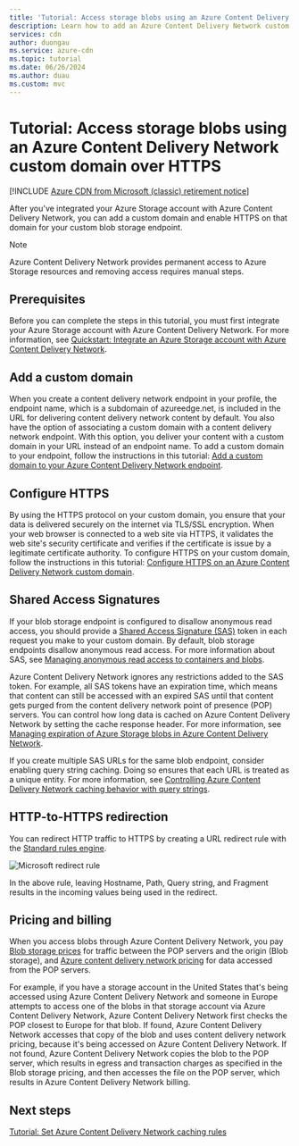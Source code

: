```yaml
---
title: 'Tutorial: Access storage blobs using an Azure Content Delivery Network custom domain over HTTPS'
description: Learn how to add an Azure Content Delivery Network custom domain and enable HTTPS on that domain for your custom blob storage endpoint.
services: cdn
author: duongau
ms.service: azure-cdn
ms.topic: tutorial
ms.date: 06/26/2024
ms.author: duau
ms.custom: mvc
---
```


# Tutorial: Access storage blobs using an Azure Content Delivery Network custom domain over HTTPS

[!INCLUDE [Azure CDN from Microsoft (classic) retirement notice](../../includes/cdn-classic-retirement.md)]

After you've integrated your Azure Storage account with Azure Content Delivery Network, you can add a custom domain and enable HTTPS on that domain for your custom blob storage endpoint.

> [!NOTE]  
> Azure Content Delivery Network provides permanent access to Azure Storage resources and removing access requires manual steps.

## Prerequisites

Before you can complete the steps in this tutorial, you must first integrate your Azure Storage account with Azure Content Delivery Network. For more information, see [Quickstart: Integrate an Azure Storage account with Azure Content Delivery Network](cdn-create-a-storage-account-with-cdn.md).

## Add a custom domain

When you create a content delivery network endpoint in your profile, the endpoint name, which is a subdomain of azureedge.net, is included in the URL for delivering content delivery network content by default. You also have the option of associating a custom domain with a content delivery network endpoint. With this option, you deliver your content with a custom domain in your URL instead of an endpoint name. To add a custom domain to your endpoint, follow the instructions in this tutorial: [Add a custom domain to your Azure Content Delivery Network endpoint](cdn-map-content-to-custom-domain.md).

## Configure HTTPS

By using the HTTPS protocol on your custom domain, you ensure that your data is delivered securely on the internet via TLS/SSL encryption. When your web browser is connected to a web site via HTTPS, it validates the web site's security certificate and verifies if the certificate is issue by a legitimate certificate authority. To configure HTTPS on your custom domain, follow the instructions in this tutorial: [Configure HTTPS on an Azure Content Delivery Network custom domain](cdn-custom-ssl.md).

## Shared Access Signatures

If your blob storage endpoint is configured to disallow anonymous read access, you should provide a [Shared Access Signature (SAS)](cdn-sas-storage-support.md) token in each request you make to your custom domain. By default, blob storage endpoints disallow anonymous read access. For more information about SAS, see [Managing anonymous read access to containers and blobs](../storage/blobs/anonymous-read-access-configure.md).

Azure Content Delivery Network ignores any restrictions added to the SAS token. For example, all SAS tokens have an expiration time, which means that content can still be accessed with an expired SAS until that content gets purged from the content delivery network point of presence (POP) servers. You can control how long data is cached on Azure Content Delivery Network by setting the cache response header. For more information, see [Managing expiration of Azure Storage blobs in Azure Content Delivery Network](cdn-manage-expiration-of-blob-content.md).

If you create multiple SAS URLs for the same blob endpoint, consider enabling query string caching. Doing so ensures that each URL is treated as a unique entity. For more information, see [Controlling Azure Content Delivery Network caching behavior with query strings](cdn-query-string.md).

## HTTP-to-HTTPS redirection

You can redirect HTTP traffic to HTTPS by creating a URL redirect rule with the [Standard rules engine](cdn-standard-rules-engine.md).

![Microsoft redirect rule](./media/cdn-storage-custom-domain-https/cdn-standard-redirect-rule.png)

In the above rule, leaving Hostname, Path, Query string, and Fragment results in the incoming values being used in the redirect.

## Pricing and billing

When you access blobs through Azure Content Delivery Network, you pay [Blob storage prices](https://azure.microsoft.com/pricing/details/storage/blobs/) for traffic between the POP servers and the origin (Blob storage), and [Azure content delivery network pricing](https://azure.microsoft.com/pricing/details/cdn/) for data accessed from the POP servers.

For example, if you have a storage account in the United States that's being accessed using Azure Content Delivery Network and someone in Europe attempts to access one of the blobs in that storage account via Azure Content Delivery Network, Azure Content Delivery Network first checks the POP closest to Europe for that blob. If found, Azure Content Delivery Network accesses that copy of the blob and uses content delivery network pricing, because it's being accessed on Azure Content Delivery Network. If not found, Azure Content Delivery Network copies the blob to the POP server, which results in egress and transaction charges as specified in the Blob storage pricing, and then accesses the file on the POP server, which results in Azure Content Delivery Network billing.

## Next steps

[Tutorial: Set Azure Content Delivery Network caching rules](cdn-caching-rules-tutorial.md)

